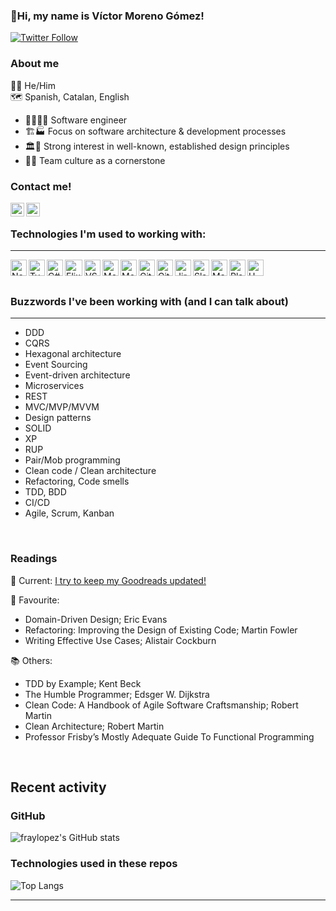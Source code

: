 ###  👋Hi, my name is Víctor Moreno Gómez! 

[![Twitter Follow](https://img.shields.io/twitter/follow/vicmogo?color=1DA1F2&logo=twitter&style=for-the-badge)](https://twitter.com/intent/follow?original_referer=https%3A%2F%2Fgithub.com%vicmogo&screen_name=vicmogo)

### About me

🏳️‍🌈 He/Him
<br />
🗺 Spanish, Catalan, English

- 👨‍💻👌🏼 Software engineer
- 🏗️🏭 Focus on software architecture & development processes
- 🏛️🗼 Strong interest in well-known, established design principles
- 👥🤝 Team culture as a cornerstone

### Contact me!
[<img align="left" alt="codeSTACKr | Twitter" width="22px" src="https://cdn.jsdelivr.net/npm/simple-icons@v3/icons/twitter.svg" />][twitter]
[<img align="left" alt="codeSTACKr | LinkedIn" width="22px" src="https://cdn.jsdelivr.net/npm/simple-icons@v3/icons/linkedin.svg" />][linkedin]

[twitter]: https://twitter.com/vicmogo
[linkedin]: https://linkedin.com/in/victormogo

<br />

### Technologies I'm used to working with:
---
<img align="left" width="26px" height="26px" title="NodeJS" alt="NodeJS" src="https://cdn.worldvectorlogo.com/logos/nodejs-icon.svg" />
<img align="left" width="26px" height="26px" title="TypeScript" alt="TypeScript" src="https://cdn.worldvectorlogo.com/logos/typescript.svg" />
<img align="left" width="26px" height="26px" title="C#" alt="C#" src="https://www.freeiconspng.com/uploads/c-logo-icon-18.png" />
<img align="left" width="28px" height="26px" title="Elixir" alt="Elixir" src="https://cdn.icon-icons.com/icons2/2699/PNG/512/elixir_lang_logo_icon_169207.png" />
<img align="left" width="26px" height="26px" title="VSCode" alt="VSCode" src="https://cdn.worldvectorlogo.com/logos/visual-studio-code-1.svg" />
<img align="left" width="26px" height="26px" title="MochaJS" alt="MochaJS" src="https://cdn.worldvectorlogo.com/logos/mocha-1.svg" />
<img align="left" width="26px" height="26px" title="MongoDB" alt="MongoDB" src="https://cdn.worldvectorlogo.com/logos/mongodb-icon-1.svg" />
<img align="left" width="26px" height="26px" title="Git" alt="Git" src="https://iconape.com/wp-content/png_logo_vector/git-icon.png" />
<img align="left" width="26px" height="26px" title="GitHub" alt="GitHub" src="https://upload.wikimedia.org/wikipedia/commons/thumb/9/91/Octicons-mark-github.svg/2048px-Octicons-mark-github.svg.png" />
<img align="left" width="26px" height="26px" title="Attlasian Jira" alt="Jira" src="https://user-images.githubusercontent.com/11347395/130452913-93ffb477-ca80-4965-b271-6409303f9fd3.png" />
<img align="left" width="26px" height="26px" title="Slack" alt="Slack" src="https://static.surveysparrow.com/site/assets/integrations/inner/slack.png" />
<img align="left" width="26px" height="26px" title="MarkDown" alt="MarkDown" src="https://user-images.githubusercontent.com/11347395/130453553-322c1932-e148-461e-b62f-c103f564b9b5.png" />
<img align="left" width="26px" height="26px" title="PlantUML" alt="PlantUML" src="https://plugins.jetbrains.com/files/7017/122599/icon/pluginIcon.svg" />
<img align="left" width="26px" height="26px" title="UML" alt="UML" src="https://joanpaon.files.wordpress.com/2013/05/uml-symbol.gif" />

<br />


<br />

### Buzzwords I've been working with (and I can talk about)
---

- DDD
- CQRS
- Hexagonal architecture
- Event Sourcing
- Event-driven architecture
- Microservices
- REST
- MVC/MVP/MVVM
- Design patterns
- SOLID
- XP
- RUP
- Pair/Mob programming
- Clean code / Clean architecture
- Refactoring, Code smells
- TDD, BDD
- CI/CD
- Agile, Scrum, Kanban

<br />


### Readings

📖 Current:
[I try to keep my Goodreads updated!](https://www.goodreads.com/review/list/101398022-v-ctor?order=d&ref=nav_mybooks&shelf=software&sort=rating)

💎 Favourite:
- Domain-Driven Design; Eric Evans
- Refactoring: Improving the Design of Existing Code; Martin Fowler
- Writing Effective Use Cases; Alistair Cockburn

📚 Others:
- TDD by Example; Kent Beck
- The Humble Programmer; Edsger W. Dijkstra
- Clean Code: A Handbook of Agile Software Craftsmanship; Robert Martin
- Clean Architecture; Robert Martin
- Professor Frisby’s Mostly Adequate Guide To Functional Programming


<br />

## Recent activity

### GitHub

![fraylopez's GitHub stats](https://github-readme-stats.vercel.app/api?username=fraylopez&show_icons=true&hide_border=false&count_private=true&include_all_commits=true&count_private=true&hide=stars)

### Technologies used in these repos

![Top Langs](https://github-readme-stats.vercel.app/api/top-langs/?username=fraylopez&hide_border=false&layout=compact)


---

<br />

